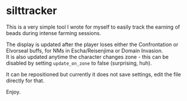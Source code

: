 # silttracker
This is a very simple tool I wrote for myself to easily track the earning of beads during intense farming sessions.

The display is updated after the player loses either the Confrontation or Elvorseal buffs, for NMs in Escha/Reisenjima or Domain Invasion.  
It is also updated anytime the character changes zone - this can be disabled by setting `update_on_zone` to false (surprising, huh).

It can be repositioned but currently it does not save settings, edit the file directly for that.

Enjoy.
